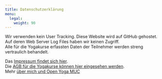 ```yaml
---
title: Datenschutzerklärung
menu:
  legal:
    weight: 90
---
```


Wir verwenden kein User Tracking. Diese Website wird auf GitHub gehostet. Auf deren Web Server Log Files haben wir keinen Zugriff.  
Alle für die Yogakurse erfassten Daten der Teilnehmer werden streng vertraulich behandelt.

Das [Impressum findet sich hier][1].  
Die [AGB für die Yogakurse können hier eingesehen werden][2].  
Mehr [über mich und Open Yoga MUC][3]

[1]: /impressum
[2]: /agb
[3]: /about

